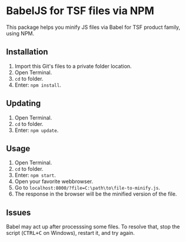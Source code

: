 # BabelJS for TSF files via NPM

This package helps you minify JS files via Babel for TSF product family, using NPM.

## Installation

1. Import this Git's files to a private folder location.
1. Open Terminal.
1. `cd` to folder.
1. Enter: `npm install`.

## Updating

1. Open Terminal.
1. `cd` to folder.
1. Enter: `npm update`.

## Usage

1. Open Terminal.
1. `cd` to folder.
1. Enter: `npm start`.
1. Open your favorite webbrowser.
1. Go to `localhost:8000/?file=C:\path\to\file-to-minify.js`.
1. The response in the browser will be the minified version of the file.

## Issues

Babel may act up after processsing some files. To resolve that, stop the script (<kbd>CTRL+C</kbd> on Windows), restart it, and try again.
